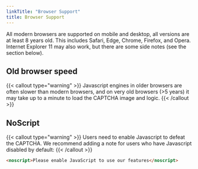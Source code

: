 ```yaml
---
linkTitle: "Browser Support"
title: Browser Support
---
```


All modern browsers are supported on mobile and desktop, all versions are at least 8 years old. This includes Safari, Edge, Chrome, Firefox, and Opera. Internet Explorer 11 may also work, but there are some side notes (see the section below).

## Old browser speed

{{< callout type="warning" >}}
Javascript engines in older browsers are often slower than modern browsers, and on very old browsers (>5 years) it may take up to a minute to load the CAPTCHA image and logic.
{{< /callout >}}

## NoScript

{{< callout type="warning" >}}
Users need to enable Javascript to defeat the CAPTCHA. We recommend adding a note for users who have Javascript disabled by default:
{{< /callout >}}

```html
<noscript>Please enable JavaScript to use our features</noscript>
```
